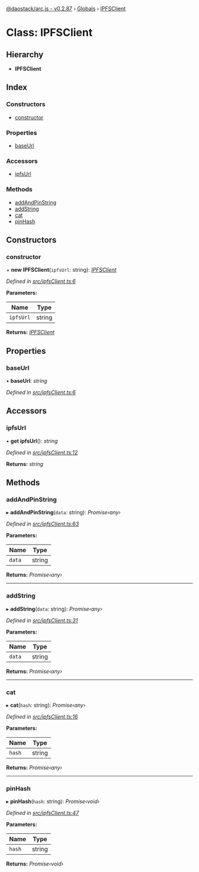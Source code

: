 [@daostack/arc.js - v0.2.87](../README.md) › [Globals](../globals.md) › [IPFSClient](ipfsclient.md)

# Class: IPFSClient

## Hierarchy

* **IPFSClient**

## Index

### Constructors

* [constructor](ipfsclient.md#constructor)

### Properties

* [baseUrl](ipfsclient.md#baseurl)

### Accessors

* [ipfsUrl](ipfsclient.md#ipfsurl)

### Methods

* [addAndPinString](ipfsclient.md#addandpinstring)
* [addString](ipfsclient.md#addstring)
* [cat](ipfsclient.md#cat)
* [pinHash](ipfsclient.md#pinhash)

## Constructors

###  constructor

\+ **new IPFSClient**(`ipfsUrl`: string): *[IPFSClient](ipfsclient.md)*

*Defined in [src/ipfsClient.ts:6](https://github.com/daostack/alchemy-monorepo/blob/6a18bc5/packages/arc.js/src/ipfsClient.ts#L6)*

**Parameters:**

Name | Type |
------ | ------ |
`ipfsUrl` | string |

**Returns:** *[IPFSClient](ipfsclient.md)*

## Properties

###  baseUrl

• **baseUrl**: *string*

*Defined in [src/ipfsClient.ts:6](https://github.com/daostack/alchemy-monorepo/blob/6a18bc5/packages/arc.js/src/ipfsClient.ts#L6)*

## Accessors

###  ipfsUrl

• **get ipfsUrl**(): *string*

*Defined in [src/ipfsClient.ts:12](https://github.com/daostack/alchemy-monorepo/blob/6a18bc5/packages/arc.js/src/ipfsClient.ts#L12)*

**Returns:** *string*

## Methods

###  addAndPinString

▸ **addAndPinString**(`data`: string): *Promise‹any›*

*Defined in [src/ipfsClient.ts:63](https://github.com/daostack/alchemy-monorepo/blob/6a18bc5/packages/arc.js/src/ipfsClient.ts#L63)*

**Parameters:**

Name | Type |
------ | ------ |
`data` | string |

**Returns:** *Promise‹any›*

___

###  addString

▸ **addString**(`data`: string): *Promise‹any›*

*Defined in [src/ipfsClient.ts:31](https://github.com/daostack/alchemy-monorepo/blob/6a18bc5/packages/arc.js/src/ipfsClient.ts#L31)*

**Parameters:**

Name | Type |
------ | ------ |
`data` | string |

**Returns:** *Promise‹any›*

___

###  cat

▸ **cat**(`hash`: string): *Promise‹any›*

*Defined in [src/ipfsClient.ts:16](https://github.com/daostack/alchemy-monorepo/blob/6a18bc5/packages/arc.js/src/ipfsClient.ts#L16)*

**Parameters:**

Name | Type |
------ | ------ |
`hash` | string |

**Returns:** *Promise‹any›*

___

###  pinHash

▸ **pinHash**(`hash`: string): *Promise‹void›*

*Defined in [src/ipfsClient.ts:47](https://github.com/daostack/alchemy-monorepo/blob/6a18bc5/packages/arc.js/src/ipfsClient.ts#L47)*

**Parameters:**

Name | Type |
------ | ------ |
`hash` | string |

**Returns:** *Promise‹void›*
